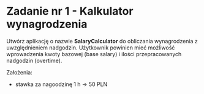 # Zadanie nr 1 - Kalkulator wynagrodzenia

Utwórz aplikację o nazwie **SalaryCalculator** do obliczania wynagrodzenia z uwzględnieniem nadgodzin.
Użytkownik powinien mieć możliwość wprowadzenia kwoty bazowej (base salary) i ilości przepracowanych nadgodzin (overtime).



Założenia:
- stawka za nagoodzinę 1 h -> 50 PLN






